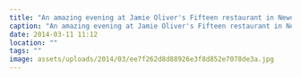 ```yaml
---
title: "An amazing evening at Jamie Oliver's Fifteen restaurant in Newquay with my wife."
caption: "An amazing evening at Jamie Oliver's Fifteen restaurant in Newquay with my wife."
date: 2014-03-11 11:12
location: ""
tags: ""
image: assets/uploads/2014/03/ee7f262d8d88926e3f8d852e7078de3a.jpg
---
```


